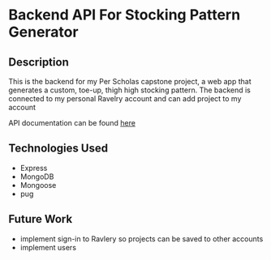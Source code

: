 # Backend API For Stocking Pattern Generator

## Description 
This is the backend for my Per Scholas capstone project, a web app that generates a custom, toe-up, thigh high stocking pattern. The backend is connected to my personal Ravelry account and can add project to my account  

API documentation can be found [here](https://capstone-backend-i1us.onrender.com/)

## Technologies Used
- Express
- MongoDB
- Mongoose
- pug

## Future Work
- implement sign-in to Ravlery so projects can be saved to other accounts
- implement users

